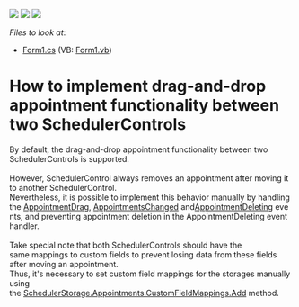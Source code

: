 <!-- default badges list -->
![](https://img.shields.io/endpoint?url=https://codecentral.devexpress.com/api/v1/VersionRange/128635259/14.1.7%2B)
[![](https://img.shields.io/badge/Open_in_DevExpress_Support_Center-FF7200?style=flat-square&logo=DevExpress&logoColor=white)](https://supportcenter.devexpress.com/ticket/details/T191007)
[![](https://img.shields.io/badge/📖_How_to_use_DevExpress_Examples-e9f6fc?style=flat-square)](https://docs.devexpress.com/GeneralInformation/403183)
<!-- default badges end -->
<!-- default file list -->
*Files to look at*:

* [Form1.cs](./CS/S173638/Form1.cs) (VB: [Form1.vb](./VB/S173638/Form1.vb))
<!-- default file list end -->
# How to implement drag-and-drop appointment functionality between two SchedulerControls 


<p>By default, the drag-and-drop appointment functionality between two SchedulerControls is supported.<br /><br />However, SchedulerControl always removes an appointment after moving it to another SchedulerControl. <br />Nevertheless, it is possible to implement this behavior manually by handling the <a href="http://documentation.devexpress.com/#WindowsForms/DevExpressXtraSchedulerSchedulerControl_AppointmentDragtopic">AppointmentDrag</a>, <a href="http://documentation.devexpress.com/#CoreLibraries/DevExpressXtraSchedulerSchedulerStorageBase_AppointmentsChangedtopic">AppointmentsChanged</a> and<a href="http://documentation.devexpress.com/#CoreLibraries/DevExpressXtraSchedulerSchedulerStorageBase_AppointmentDeletingtopic">AppointmentDeleting</a> events, and preventing appointment deletion in the AppointmentDeleting event handler.<br /><br />Take special note that both SchedulerControls should have the same mappings to custom fields to prevent losing data from these fields after moving an appointment.<br />Thus, it's necessary to set custom field mappings for the storages manually using the <a href="https://documentation.devexpress.com/#CoreLibraries/DevExpressXtraSchedulerAppointmentCustomFieldMappingCollection_Addtopic2601">SchedulerStorage.Appointments.CustomFieldMappings.Add</a> method.</p>

<br/>


